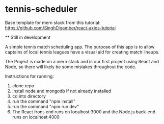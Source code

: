 # tennis-scheduler
Base template for mern stack from this tutorial: 
https://github.com/SinghDigamber/react-axios-tutorial

** Still in development

A simple tennis match scheduling app.
The purpose of this app is to allow captains of local tennis leagues have a visual aid for creating match lineups.

The Project is made on a mern stack and is our first project using React and Node, so there will likely be some mistakes throughout the code.

Instructions for running:
1) clone repo
2) install node and mongodb if not already installed
3) cd into directory
4) run the command "npm install"
5) run the command "npm run dev"
6) The React front-end runs on localhost:3000 and the Node.js back-end runs on localhost:4000
